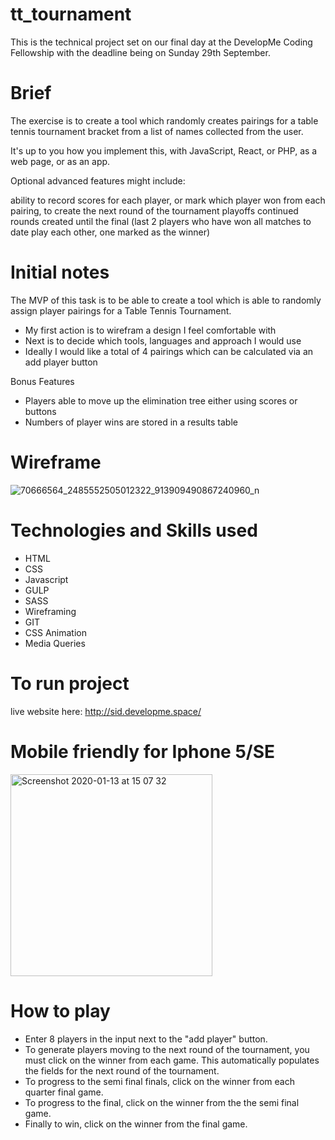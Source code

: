 # tt_tournament

This is the technical project set on our final day at the DevelopMe Coding Fellowship with the deadline being on Sunday 29th September.

# Brief

The exercise is to create a tool which randomly creates pairings for a table tennis tournament bracket from a list of names collected from the user.

It's up to you how you implement this, with JavaScript, React, or PHP, as a web page, or as an app.

Optional advanced features might include:

ability to record scores for each player, or mark which player won from each pairing, to create the next round of the tournament playoffs
continued rounds created until the final (last 2 players who have won all matches to date play each other, one marked as the winner)

# Initial notes

The MVP of this task is to be able to create a tool which is able to randomly assign player pairings for a Table Tennis Tournament. 

- My first action is to wirefram a design I feel comfortable with
- Next is to decide which tools, languages and approach I would use
- Ideally I would like a total of 4 pairings which can be calculated via an add player button

Bonus Features

- Players able to move up the elimination tree either using scores or buttons
- Numbers of player wins are stored in a results table


# Wireframe

![70666564_2485552505012322_913909490867240960_n](https://user-images.githubusercontent.com/51920030/65522474-b3add580-dee2-11e9-9403-19700c3febb5.jpg)




# Technologies and Skills used

- HTML
- CSS
- Javascript
- GULP
- SASS
- Wireframing
- GIT
- CSS Animation
- Media Queries

# To run project

live website here: http://sid.developme.space/

# Mobile friendly for Iphone 5/SE

<img width="323" alt="Screenshot 2020-01-13 at 15 07 32" src="https://user-images.githubusercontent.com/51920030/72266690-c88bb180-3616-11ea-96a0-1b5d65c609f0.png">


# How to play

- Enter 8 players in the input next to the "add player" button.
- To generate players moving to the next round of the tournament, you must click on the winner from each game. This automatically populates the fields for the next round of the tournament.
- To progress to the semi final finals, click on the winner from each quarter final game.
- To progress to the final, click on the winner from the the semi final game.
- Finally to win, click on the winner from the final game. 


